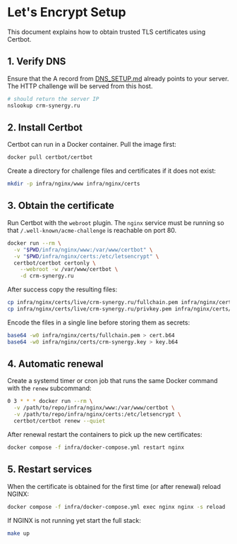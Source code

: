 # Let's Encrypt Setup

This document explains how to obtain trusted TLS certificates using Certbot.

## 1. Verify DNS

Ensure that the A record from [DNS_SETUP.md](DNS_SETUP.md) already points to your server. The HTTP challenge will be served from this host.

```bash
# should return the server IP
nslookup crm-synergy.ru
```

## 2. Install Certbot

Certbot can run in a Docker container. Pull the image first:

```bash
docker pull certbot/certbot
```

Create a directory for challenge files and certificates if it does not exist:

```bash
mkdir -p infra/nginx/www infra/nginx/certs
```

## 3. Obtain the certificate

Run Certbot with the `webroot` plugin. The `nginx` service must be running so that
`/.well-known/acme-challenge` is reachable on port 80.

```bash
docker run --rm \
  -v "$PWD/infra/nginx/www:/var/www/certbot" \
  -v "$PWD/infra/nginx/certs:/etc/letsencrypt" \
  certbot/certbot certonly \
    --webroot -w /var/www/certbot \
    -d crm-synergy.ru
```

After success copy the resulting files:

```bash
cp infra/nginx/certs/live/crm-synergy.ru/fullchain.pem infra/nginx/certs/fullchain.pem
cp infra/nginx/certs/live/crm-synergy.ru/privkey.pem infra/nginx/certs/crm-synergy.key
```

Encode the files in a single line before storing them as secrets:

```bash
base64 -w0 infra/nginx/certs/fullchain.pem > cert.b64
base64 -w0 infra/nginx/certs/crm-synergy.key > key.b64
```

## 4. Automatic renewal

Create a systemd timer or cron job that runs the same Docker command with the
`renew` subcommand:

```bash
0 3 * * * docker run --rm \
  -v /path/to/repo/infra/nginx/www:/var/www/certbot \
  -v /path/to/repo/infra/nginx/certs:/etc/letsencrypt \
  certbot/certbot renew --quiet
```

After renewal restart the containers to pick up the new certificates:

```bash
docker compose -f infra/docker-compose.yml restart nginx
```

## 5. Restart services

When the certificate is obtained for the first time (or after renewal) reload
NGINX:

```bash
docker compose -f infra/docker-compose.yml exec nginx nginx -s reload
```

If NGINX is not running yet start the full stack:

```bash
make up
```
